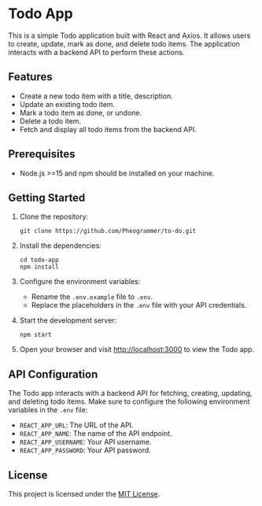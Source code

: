 # Todo App

This is a simple Todo application built with React and Axios. It allows users to create, update, mark as done, and delete todo items. The application interacts with a backend API to perform these actions.

## Features

- Create a new todo item with a title, description.
- Update an existing todo item.
- Mark a todo item as done, or undone.
- Delete a todo item.
- Fetch and display all todo items from the backend API.

## Prerequisites

- Node.js >=15 and npm should be installed on your machine.

## Getting Started

1. Clone the repository:

   ```
   git clone https://github.com/Pheogrammer/to-do.git
   ```

2. Install the dependencies:

   ```
   cd todo-app
   npm install
   ```

3. Configure the environment variables:

   - Rename the `.env.example` file to `.env`.
   - Replace the placeholders in the `.env` file with your API credentials.

4. Start the development server:

   ```
   npm start
   ```

5. Open your browser and visit [http://localhost:3000](http://localhost:3000) to view the Todo app.

## API Configuration

The Todo app interacts with a backend API for fetching, creating, updating, and deleting todo items. Make sure to configure the following environment variables in the `.env` file:

- `REACT_APP_URL`: The URL of the API.
- `REACT_APP_NAME`: The name of the API endpoint.
- `REACT_APP_USERNAME`: Your API username.
- `REACT_APP_PASSWORD`: Your API password.

## License

This project is licensed under the [MIT License](LICENSE).


